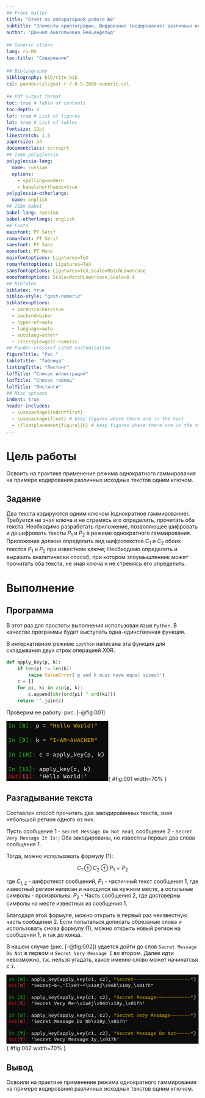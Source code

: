 ```yaml
---
## Front matter
title: "Отчёт по лабораторной работе №8"
subtitle: "Элементы криптографии. Шифрование (кодирование) различных исходных текстов одним ключом"
author: "Даниил Анатольевич Вейценфельд"

## Generic otions
lang: ru-RU
toc-title: "Содержание"

## Bibliography
bibliography: bib/cite.bib
csl: pandoc/csl/gost-r-7-0-5-2008-numeric.csl

## Pdf output format
toc: true # Table of contents
toc-depth: 2
lof: true # List of figures
lot: true # List of tables
fontsize: 12pt
linestretch: 1.5
papersize: a4
documentclass: scrreprt
## I18n polyglossia
polyglossia-lang:
  name: russian
  options:
	- spelling=modern
	- babelshorthands=true
polyglossia-otherlangs:
  name: english
## I18n babel
babel-lang: russian
babel-otherlangs: english
## Fonts
mainfont: PT Serif
romanfont: PT Serif
sansfont: PT Sans
monofont: PT Mono
mainfontoptions: Ligatures=TeX
romanfontoptions: Ligatures=TeX
sansfontoptions: Ligatures=TeX,Scale=MatchLowercase
monofontoptions: Scale=MatchLowercase,Scale=0.9
## Biblatex
biblatex: true
biblio-style: "gost-numeric"
biblatexoptions:
  - parentracker=true
  - backend=biber
  - hyperref=auto
  - language=auto
  - autolang=other*
  - citestyle=gost-numeric
## Pandoc-crossref LaTeX customization
figureTitle: "Рис."
tableTitle: "Таблица"
listingTitle: "Листинг"
lofTitle: "Список иллюстраций"
lotTitle: "Список таблиц"
lolTitle: "Листинги"
## Misc options
indent: true
header-includes:
  - \usepackage{indentfirst}
  - \usepackage{float} # keep figures where there are in the text
  - \floatplacement{figure}{H} # keep figures where there are in the text
---
```


# Цель работы

Освоить на практике применение режима однократного гаммирования
на примере кодирования различных исходных текстов одним ключом.

## Задание

Два текста кодируются одним ключом (однократное гаммирование).
Требуется не зная ключа и не стремясь его определить, прочитать оба текста. Необходимо разработать приложение, позволяющее шифровать и дешифровать тексты $P_1$ и $P_2$ в режиме однократного гаммирования. Приложение должно определить вид шифротекстов $C_1$ и $C_2$ обоих текстов $P_1$ и
$P_2$ при известном ключе; Необходимо определить и выразить аналитически способ, при котором злоумышленник может прочитать оба текста, не
зная ключа и не стремясь его определить.

# Выполнение

## Программа

В этот раз для простоты выполнения использован язык `Python`.
В качестве программы будет выступать одна-единственная функция.

В интеркативном режиме `ipython` написана эта функция для складывания двух строк операцией XOR.

```py
def apply_key(p, k):
    if len(p) != len(k):
        raise ValueError('p and k must have equal sizes!')
    c = []
    for pi, ki in zip(p, k):
        c.append(chr(ord(pi) ^ ord(ki)))
    return ''.join(c)
```

Проверим ее работу: рис. [-@fig:001]

![Тестовое однократное гаммирование](image/20221028202821.png){ #fig:001 width=70% }

## Разгадывание текста

Составлен способ прочитать два закодированных текста, зная небольшой регион одного из них.

Пусть сообщение 1 - `Secret Message Do Not Read`,
сообщение 2 - `Secret Very Message It Is!`;
Оба закодированы, но известны первые два слова сообщения 1.

Тогда, можно использовать формулу (1):

$$
C_1 ⊕ C_2 ⊕ P_1 = P_2
$$

где $C_{1,2}$ - шифротекст сообщений, $P_1$ - частичный текст сообщения 1,
где известный регион написан и находится на нужном месте, а остальные символы - произвольны.
$P_2$ - Часть сообщения 2, где достоверны символы на месте известных из сообщения 1.

Благодаря этой формуле, можно открыть в первый раз неизвестную часть сообщения 2.
Если попытаться дописать обрезаные слова и использовать снова формулу (1),
можно открыть новый регион на сообщении 1, и так до конца.

В нашем случае (рис. [-@fig:002]) удается дойти до слов `Secret Message Do Not`
в первом и `Secret Very Message I` во втором. Далее идти невозможно, т.к. нельзя угадать,
какое именно слово может начинатсья с `I`.

![Подбор слов в сообщениях](image/20221028204137.png){ #fig:002 width=70% }

## Вывод

Освоили на практике применение режима однократного гаммирования
на примере кодирования различных исходных текстов одним ключом.
